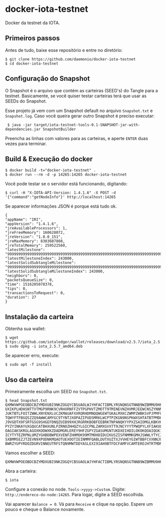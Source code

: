 # docker-iota-testnet
Docker da testnet da IOTA.

## Primeiros passos

Antes de tudo, baixe esse repositório e entre no diretório:

    $ git clone https://github.com/daemonio/docker-iota-testnet
    $ cd docker-iota-testnet

## Configuração do Snapshot

O Snapshot é o arquivo que contém as carteiras (SEED's) do Tangle para a testnet. Basicamente, se você quiser testar carteiras terá que usar as SEEDs do Snapshot.

Esse projeto já vem com um Snapshot default no arquivo `Snapshot.txt` e `Snapshot.log`. Caso você queira gerar outro Snapshot é preciso executar:

     $ java -jar target/iota-testnet-tools-0.1-SNAPSHOT-jar-with-dependencies.jar SnapshotBuilder
     
 Preencha as linhas com valores para as carteiras, e aperte `ENTER` duas vezes para terminar.

## Build & Execução do docker
    
    $ docker build -t="docker-iota-testnet" .
    $ docker run --rm -d -p 14265:14265 docker-iota-testnet
    
Você pode testar se o servidor está funcionando, digitando:

    $ curl -H "X-IOTA-API-Version: 1.4.1.6" -X POST -d '{"command":"getNodeInfo"}' http://localhost:14265
    
Se aparecer informações JSON é porque está tudo ok.

    {
    "appName": "IRI",
    "appVersion": "1.4.1.6",
    "jreAvailableProcessors": 1,
    "jreFreeMemory": 160628072,
    "jreVersion": "1.8.0_151",
    "jreMaxMemory": 8303607808,
    "jreTotalMemory": 259522560,
    "latestMilestone": "999999999999999999999999999999999999999999999999999999999999999999999999999999999",
    "latestMilestoneIndex": 243000,
    "latestSolidSubtangleMilestone": "999999999999999999999999999999999999999999999999999999999999999999999999999999999",
    "latestSolidSubtangleMilestoneIndex": 243000,
    "neighbors": 0,
    "packetsQueueSize": 0,
    "time": 1516205078378,
    "tips": 0,
    "transactionsToRequest": 0,
    "duration": 27
    }

## Instalação da carteira

Obtenha sua wallet:

    $ wget https://github.com/iotaledger/wallet/releases/download/v2.5.7/iota_2.5.7_amd64.deb
    $ sudo dpkg -i iota_2.5.7_amd64.deb
    
Se aparecer erro, execute:

    $ sudo apt -f install

## Uso da carteira

Primeiramente escolha um SEED no `Snapshot.txt`.

    $ head Snapshot.txt
    QXMWVWPOEOBDCBZYMDXUBI9NKZOGQYCBSUAOLWJYHFACTIBMLYRSNQNSGTNNB9WZBMMU9HPYLOAYATWDD;1000000
    UXIKPLHDHSNTTVTMGP9RNK9CVRHXRNFFZVTPGPHVTZMOTT9TMINEVNZHVMRJEEWCNSZYNNNITFKSSJUOC;1000000
    JUKTBTLFOITZWWLXNYENXLUCZKMAUAFXXRQRHDMNQQWGEWTGKALMXKCZWMPZWBKSVPJPMFQYPYGKEQYFA;1000000
    TQWYFTFBGQSZZQ9AWWCAMYGC9TYNTJXOPAZIPUDSMRKLWCPTPZKGN9NSPKWXSHTATBTPMDHIHCAHIYDL9;1000000
    J9VGDTX9FSRTGSG9SHGEFDNQZUIB99XHJRGRRKBOBFEEBRKTNPANQKYYPXZSAIOMGLKBKVHJTVLPSOQZW;1000000
    PYZYINKAYUXGQUCATBHXUNLPZRNOZHHQZYLGICPNLZAMXGVXTT9JNCYYYTPWQPYLXFIAKULBCCGMPDQEY;1000000
    OAGIAKSKRGLAGOXKODWXKZDADMGRLEREY9HFZGPYZGASUMGNTUKDXEIHDILOKOKQOAIQGKIURJWYY9BRW;1000000
    ICYTYTEZRPNLUMZYGHBDBWPEXVENFZHHMOK99MTMOHDIDUIKUSZISFNMMKGMHJSWWLYTYCJCMSEAUYUNA;1000000
    SXBMMSEZJTZEVN9XPODNKMQAOTUEXOOTIEINMMFQABLDUTXUZTXJVVHEYGIWTBBFCVXNNJQJTLRWVYAHC;1000000
    BWRZYUPYRDOZDGRVINNEUTRFSTQN9MWTDDYASLEXI9IAH9BTFDCFAMFVCAMTEROJHTRTMDMSMH9XHNSYX;1000000

Vamos escolher a SEED:

    QXMWVWPOEOBDCBZYMDXUBI9NKZOGQYCBSUAOLWJYHFACTIBMLYRSNQNSGTNNB9WZBMMU9HPYLOAYATWDD

Abra a carteira:

    $ iota

Configure a conexão no node. `Tools->yyyy->Custom`. Digite: `http://endereco-do-node:14265`. Para logar, digite
a SEED escolhida.

Vai aparecer `Balance = 0`. Vá para `Receive` e clique na opção. Espere um pouco e cheque o Balance novamente.
